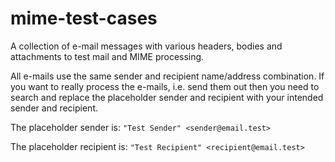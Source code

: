 # mime-test-cases 
A collection of e-mail messages with various headers, bodies and attachments to
test mail and MIME processing.

All e-mails use the same sender and recipient name/address combination. If you
want to really process the e-mails, i.e. send them out then you need to search
and replace the placeholder sender and recipient with your intended sender and
recipient.

The placeholder sender is: `"Test Sender" <sender@email.test>`

The placeholder recipient is: `"Test Recipient" <recipient@email.test>`

